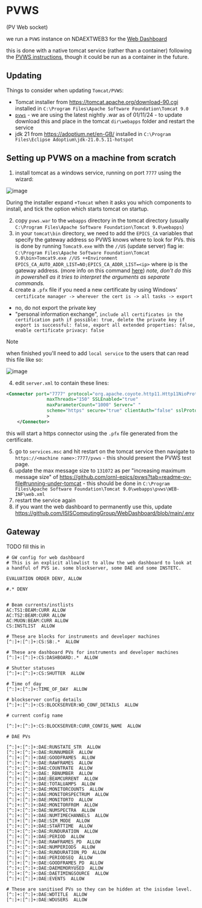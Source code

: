 # PVWS
(PV Web socket)

we run a `PVWS` instance on NDAEXTWEB3 for the [Web Dashboard](https://github.com/ISISComputingGroup/WebDashboard)

this is done with a native tomcat service (rather than a container) following the [PVWS instructions](https://github.com/ornl-epics/pvws?tab=readme-ov-file#running-under-tomcat), though it could be run as a container in the future. 

## Updating
Things to consider when updating `Tomcat/PVWS`:
- Tomcat installer from https://tomcat.apache.org/download-90.cgi installed in `C:\Program Files\Apache Software Foundation\Tomcat 9.0` 
- [`pvws`](https://github.com/ornl-epics/pvws) - we are using the latest nightly .war as of 01/11/24 - to update download this and place in the tomcat `dir\webapps` folder and restart the service
- jdk 21 from https://adoptium.net/en-GB/ installed in `C:\Program Files\Eclipse Adoptium\jdk-21.0.5.11-hotspot`

## Setting up PVWS on a machine from scratch
1) install tomcat as a windows service, running on port `7777` using the wizard: 

![image](https://github.com/user-attachments/assets/edb64e77-c54b-470f-838e-f829b8089786)

During the installer expand `+Tomcat` when it asks you which components to install, and tick the option which starts tomcat on startup.

2) copy `pvws.war` to the `webapps` directory in the tomcat directory (usually `C:\Program Files\Apache Software Foundation\Tomcat 9.0\webapps`)
3) in your `tomcat\bin` directory, we need to add the `EPICS_CA` variables that specify the gateway address so PVWS knows where to look for PVs. this is done by running `Tomcat9.exe` with the `//US` (update server) flag ie: 
 `C:\Program Files\Apache Software Foundation\Tomcat 9.0\bin>Tomcat9.exe //US ++Environment EPICS_CA_AUTO_ADDR_LIST=NO;EPICS_CA_ADDR_LIST=<ip>` where ip is the gateway address. (more info on this command [here](https://tomcat.apache.org/tomcat-9.0-doc/windows-service-howto.html)) _note, don't do this in powershell as it tries to interpret the arguments as separate commands._ 
3) create a `.pfx` file if you need a new certificate by using Windows' `certificate manager -> wherever the cert is -> all tasks -> export`
  -  no, do not export the private key
  - "personal information exchange", `include all certificates in the certification path if possible: true, delete the private key if export is successful: false, export all extended properties: false, enable certificate privacy: false`

> [!NOTE]  
> when finished you'll need to add `local service` to the users that can read this file like so: 
>
> ![image](https://github.com/user-attachments/assets/1d040def-06fe-4e0d-b6cd-126a27797658)

4) edit `server.xml` to contain these lines: 

```xml
<Connector port="7777" protocol="org.apache.coyote.http11.Http11NioProtocol"
               maxThreads="150" SSLEnabled="true"
               maxParameterCount="1000" Server=" " 
			   scheme="https" secure="true" clientAuth="false" sslProtocol="TLS" keystoreFile="file:///C:/PROGRA~1/APACHE~1/TOMCAT~1.0/dataweb.pfx" keystoreType="PKCS12" keystorePass="<keeper:.pfx keystore password for PVWS tomcat instance on NDAEXTWEB3>"
               >
    </Connector>
```

this will start a https connector using the `.pfx` file generated from the certificate. 

5) go to `services.msc` and hit restart on the tomcat service then navigate to `https://<machine name>:7777/pvws` - this should present the PVWS test page. 
6) update the max message size to `131072` as per "increasing maximum message size" of https://github.com/ornl-epics/pvws?tab=readme-ov-file#running-under-tomcat - this should be done in `C:\Program Files\Apache Software Foundation\Tomcat 9.0\webapps\pvws\WEB-INF\web.xml`
7) restart the service again
6) if you want the web dashboard to permanently use this, update https://github.com/ISISComputingGroup/WebDashboard/blob/main/.env

## Gateway

TODO fill this in 

```
# GW config for web dashboard
# This is an explicit allowlist to allow the web dashboard to look at a handful of PVS ie. some blockserver, some DAE and some INSTETC. 

EVALUATION ORDER DENY, ALLOW

#.* DENY


# Beam currents/instlists
AC:TS1:BEAM:CURR ALLOW
AC:TS2:BEAM:CURR ALLOW
AC:MUON:BEAM:CURR ALLOW
CS:INSTLIST  ALLOW 

# These are blocks for instruments and developer machines
[^:]+:[^:]+:CS:SB:.*  ALLOW 

# These are dashboard PVs for instruments and developer machines
[^:]+:[^:]+:CS:DASHBOARD:.*  ALLOW 

# Shutter statuses
[^:]+:[^:]+:CS:SHUTTER  ALLOW 

# Time of day
[^:]+:[^:]+:TIME_OF_DAY  ALLOW 

# blockserver config details
[^:]+:[^:]+:CS:BLOCKSERVER:WD_CONF_DETAILS  ALLOW 

# current config name

[^:]+:[^:]+:CS:BLOCKSERVER:CURR_CONFIG_NAME  ALLOW 

# DAE PVs

[^:]+:[^:]+:DAE:RUNSTATE_STR  ALLOW 
[^:]+:[^:]+:DAE:RUNNUMBER  ALLOW 
[^:]+:[^:]+:DAE:GOODFRAMES  ALLOW 
[^:]+:[^:]+:DAE:RAWFRAMES  ALLOW 
[^:]+:[^:]+:DAE:COUNTRATE  ALLOW 
[^:]+:[^:]+:DAE:_RBNUMBER  ALLOW 
[^:]+:[^:]+:DAE:BEAMCURRENT  ALLOW 
[^:]+:[^:]+:DAE:TOTALUAMPS  ALLOW 
[^:]+:[^:]+:DAE:MONITORCOUNTS  ALLOW 
[^:]+:[^:]+:DAE:MONITORSPECTRUM  ALLOW 
[^:]+:[^:]+:DAE:MONITORTO  ALLOW 
[^:]+:[^:]+:DAE:MONITORFROM  ALLOW 
[^:]+:[^:]+:DAE:NUMSPECTRA  ALLOW 
[^:]+:[^:]+:DAE:NUMTIMECHANNELS  ALLOW 
[^:]+:[^:]+:DAE:SIM_MODE  ALLOW 
[^:]+:[^:]+:DAE:STARTTIME  ALLOW 
[^:]+:[^:]+:DAE:RUNDURATION  ALLOW 
[^:]+:[^:]+:DAE:PERIOD  ALLOW 
[^:]+:[^:]+:DAE:RAWFRAMES_PD  ALLOW 
[^:]+:[^:]+:DAE:NUMPERIODS  ALLOW 
[^:]+:[^:]+:DAE:RUNDURATION_PD  ALLOW 
[^:]+:[^:]+:DAE:PERIODSEQ  ALLOW 
[^:]+:[^:]+:DAE:GOODFRAMES_PD  ALLOW 
[^:]+:[^:]+:DAE:DAEMEMORYUSED  ALLOW 
[^:]+:[^:]+:DAE:DAETIMINGSOURCE  ALLOW 
[^:]+:[^:]+:DAE:EVENTS  ALLOW 

# These are sanitised PVs so they can be hidden at the isisdae level.
[^:]+:[^:]+:DAE:WDTITLE  ALLOW 
[^:]+:[^:]+:DAE:WDUSERS  ALLOW 
```
